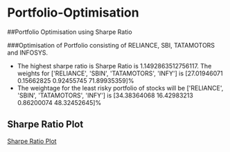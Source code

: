 # Portfolio-Optimisation
##Portfolio Optimisation using Sharpe Ratio

###Optimisation of Portfolio consisting of RELIANCE, SBI, TATAMOTORS and INFOSYS.
- The highest sharpe ratio is Sharpe Ratio is 1.1492863512756117. The weights for ['RELIANCE', 'SBIN', 'TATAMOTORS', 'INFY'] is [27.01946071  0.15662825  0.92455745 71.89935359]%
- The weightage for the least risky portfolio of stocks will be ['RELIANCE', 'SBIN', 'TATAMOTORS', 'INFY'] is [34.38364068 16.42983213  0.86200074 48.32452645]%



## Sharpe Ratio Plot
[Sharpe Ratio Plot](plot.png)

